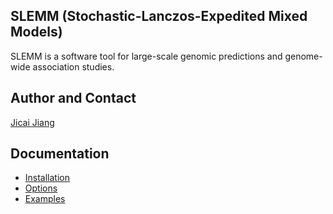 ## SLEMM (Stochastic-Lanczos-Expedited Mixed Models)
SLEMM is a software tool for large-scale genomic predictions and genome-wide association studies.

## Author and Contact
[Jicai Jiang](mailto:jjiang26@ncsu.edu)

## Documentation
- [Installation](./docs/install.md)
- [Options](./docs/options.md)
- [Examples](./examples/)
